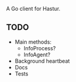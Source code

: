 A Go client for Hastur.

## TODO

* Main methods:
	* InfoProcess?
	* InfoAgent?
* Background heartbeat
* Docs
* Tests

